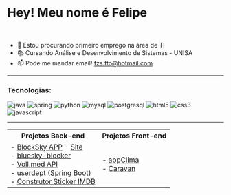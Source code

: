 # Hey! Meu nome é Felipe 
<br>


- 🔭 Estou procurando primeiro emprego na área de TI
- 📚 Cursando Análise e Desenvolvimento de Sistemas - UNISA
- 📫 Pode me mandar email! fzs.fto@hotmail.com
------
<!-- <a href="https://www.linkedin.com/in/fzspht/" target="_blank"><img  alt="linkedin" src="https://img.shields.io/badge/LinkedIn-0077B5?style=for-the-badge&logo=linkedin&logoColor=white"> </a> -->

### Tecnologias:
<div style="display: inline_block">
  <img alt="java"
    src="https://img.shields.io/badge/java-%23ED8B00.svg?style=for-the-badge&logo=openjdk&logoColor=black">
  <img alt="spring"
    src="https://img.shields.io/badge/spring-%236DB33F.svg?style=for-the-badge&logo=spring&logoColor=black">
  <img alt="python"
    src="https://img.shields.io/badge/python-3670A0?style=for-the-badge&logo=python&logoColor=ffdd54">
  <img alt="mysql"
  src="https://img.shields.io/badge/mysql-4479A1.svg?style=for-the-badge&logo=mysql&logoColor=white">
  <img alt="postgresql" 
  src="https://img.shields.io/badge/postgres-%23316192.svg?style=for-the-badge&logo=postgresql&logoColor=white">
  <img alt="html5"
    src="https://img.shields.io/badge/HTML5-E34F26?style=for-the-badge&logo=html5&logoColor=black">
  <img alt="css3"
    src="https://img.shields.io/badge/CSS3-1572B6?style=for-the-badge&logo=css3&logoColor=black">
  <img alt="javascript"
    src="https://img.shields.io/badge/JavaScript-F7DF1E?style=for-the-badge&logo=javascript&logoColor=black">
  <!-- <img alt="node"
    src="https://img.shields.io/badge/Node.js-43853D?style=for-the-badge&logo=node.js&logoColor=black">
  <img alt="bootstrap"
    src="https://img.shields.io/badge/Bootstrap-563D7C?style=for-the-badge&logo=bootstrap&logoColor=black">
  <img alt="react"
    src="https://img.shields.io/badge/React-61DAEB?style=for-the-badge&logo=react&logoColor=black"> -->
</div>

---------------

<!-- [![Top Langs](https://github-readme-stats.vercel.app/api/top-langs/?username=fzsdev&layout=compact)](#) -->

<!-- ![Top
Langs](https://github-readme-stats.vercel.app/api/top-langs/?username=fzsdev&hide_progress=true&theme=tokyonight&langs_count=8) -->
<!-- &hide=html,css // hide para esconder linguagens -->

<table>
  <tr>
    <th>Projetos Back-end</th>
    <th>Projetos Front-end</th>
  </tr>
  <tr>
    <td>
      - <a href="https://github.com/fzsdev/BlockSky_app" target="_blank">BlockSky APP</a> - <a href="https://blocksky.social" target="_blank">Site</a><br>
      - <a href="https://github.com/fzsdev/bluesky-blocker" target="_blank">bluesky-blocker</a><br>
      - <a href="https://github.com/fzsdev/Voll.med" target="_blank">Voll.med API</a><br>
      - <a href="https://github.com/fzsdev/userdept" target="_blank">userdept (Spring Boot)</a><br>
      - <a href="https://github.com/fzsdev/Projeto_JAVA_Alura" target="_blank">Construtor Sticker IMDB</a>
    </td>
    <td>
      - <a href="https://fzsdev.github.io/appClima" target="_blank">appClima</a><br>
<!--       - <a href="https://fzsdev.github.io/projeto_devfinances/" target="_blank">devFinance$</a><br> -->
      - <a href="https://fzsdev.github.io/caravan" target="_blank">Caravan</a>
    </td>
  </tr>
</table>

<!-- - <a href="#"></a> -->


<!-- [![Felipe GitHub stats](https://github-readme-stats.vercel.app/api?username=fzsdev&hide=stars,issues&show_icons=true&theme=tokyonight)](#) -->

<!-- [![Top Langs](https://github-readme-stats.vercel.app/api/top-langs/?username=fzsdev&langs_count=8&theme=tokyonight)](https://github.com/fzsdev/github-readme-stats) -->
